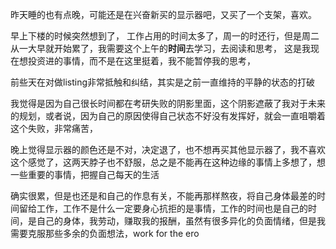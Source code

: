 昨天睡的也有点晚，可能还是在兴奋新买的显示器吧，又买了一个支架，喜欢。

早上下楼的时候突然想到了， 工作占用的时间太多了，周一的时还行，但是周二从一大早就开始累了，我需要这个上午的**时间**去学习，去阅读和思考， 这是我现在想投资进的事情，而不是在这里挺着，我不能暂停我的思考，

前些天在对做listing非常抵触和纠结，其实是之前一直维持的平静的状态的打破

我觉得是因为自己很长时间都在考研失败的阴影里面，这个阴影遮蔽了我对于未来的规划，或者说，因为自己的原因使得自己状态不好没有发挥好，就会一直咀嚼着这个失败，非常痛苦，

晚上觉得显示器的颜色还是不对，决定退了，也不想再买其他显示器了，我不喜欢这个感觉了，这两天脖子也不舒服，总之是不能再在这种边缘的事情上多想了，想一些重要的事情，把握自己每天的生活

确实很累，但是也还是和自己的作息有关，不能再那样熬夜，将自己身体最差的时间留给工作，工作不是什么一定要身心抗拒的是事情，工作的时间也是自己的时间，是自己的身体，我劳动，赚取我的报酬，虽然有很多异化的负面情绪，但是我需要克服那些多余的负面想法，work for the ero